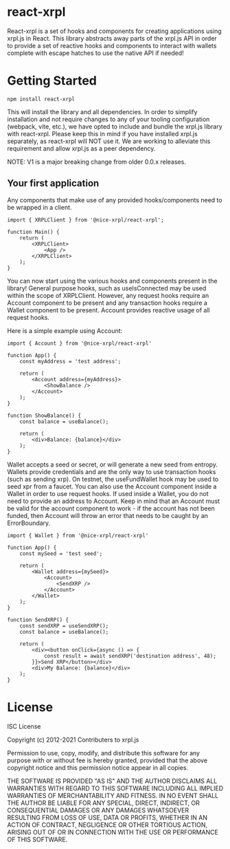 # react-xrpl
React-xrpl is a set of hooks and components for creating applications using xrpl.js in React.  This library abstracts away parts of the xrpl.js API in order to provide a set of reactive hooks and components to interact with wallets complete with escape hatches to use the native API if needed!

# Getting Started

	npm install react-xrpl

This will install the library and all dependencies.  In order to simplify installation and not require changes to any of your tooling configuration (webpack, vite, etc.), we have opted to include and bundle the xrpl.js library with react-xrpl.  Please keep this in mind if you have installed xrpl.js separately, as react-xrpl will NOT use it.  We are working to alleviate this requirement and allow xrpl.js as a peer dependency.

NOTE: V1 is a major breaking change from older 0.0.x releases.

## Your first application

Any components that make use of any provided hooks/components need to be wrapped in a client.

	import { XRPLClient } from '@nice-xrpl/react-xrpl';

	function Main() {
		return (
			<XRPLClient>
				<App />
			</XRPLClient>
		);
	}

You can now start using the various hooks and components present in the library!  General purpose hooks, such as useIsConnected may be used within the scope of XRPLClient.  However, any request hooks require an Account component to be present and any transaction hooks require a Wallet component to be present.  Account provides reactive usage of all request hooks.

Here is a simple example using Account:

	import { Account } from '@nice-xrpl/react-xrpl'

	function App() {
		const myAddress = 'test address';

		return (
			<Account address={myAddress}>
				<ShowBalance />
			</Account>
		);
	}

	function ShowBalance() {
		const balance = useBalance();

		return (
			<div>Balance: {balance}</div>
		);
	}

Wallet accepts a seed or secret, or will generate a new seed from entropy.  Wallets provide credentials and are the only way to use transaction hooks (such as sending xrp).  On testnet, the useFundWallet hook may be used to seed xpr from a faucet.  You can also use the Account component inside a Wallet in order to use request hooks.  If used inside a Wallet, you do not need to provide an address to Account.  Keep in mind that an Account must be valid for the account component to work - if the account has not been funded, then Account will throw an error that needs to be caught by an ErrorBoundary.

	import { Wallet } from '@nice-xrpl/react-xrpl'

	function App() {
		const mySeed = 'test seed';

		return (
			<Wallet address={mySeed}>
				<Account>
					<SendXRP />
				</Account>
			</Wallet>
		);
	}

	function SendXRP() {
		const sendXRP = useSendXRP();
		const balance = useBalance();

		return (
			<div><button onClick={async () => {
				const result = await sendXRP('destination address', 48);
			}}>Send XRP</button></div>
			<div>My Balance: {balance}</div>
		);
	}


# License
ISC License

Copyright (c) 2012-2021 Contributers to xrpl.js

Permission to use, copy, modify, and distribute this software for any
purpose with or without fee is hereby granted, provided that the above
copyright notice and this permission notice appear in all copies.

THE SOFTWARE IS PROVIDED "AS IS" AND THE AUTHOR DISCLAIMS ALL WARRANTIES
WITH REGARD TO THIS SOFTWARE INCLUDING ALL IMPLIED WARRANTIES OF
MERCHANTABILITY AND FITNESS. IN NO EVENT SHALL THE AUTHOR BE LIABLE FOR
ANY SPECIAL, DIRECT, INDIRECT, OR CONSEQUENTIAL DAMAGES OR ANY DAMAGES
WHATSOEVER RESULTING FROM LOSS OF USE, DATA OR PROFITS, WHETHER IN AN
ACTION OF CONTRACT, NEGLIGENCE OR OTHER TORTIOUS ACTION, ARISING OUT OF
OR IN CONNECTION WITH THE USE OR PERFORMANCE OF THIS SOFTWARE.